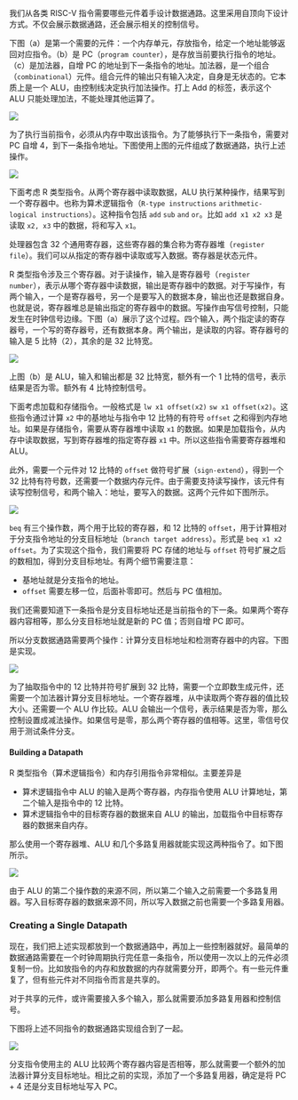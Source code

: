 我们从各类 RISC-V 指令需要哪些元件着手设计数据通路。这里采用自顶向下设计方式。不仅会展示数据通路，还会展示相关的控制信号。

下图（a）是第一个需要的元件：一个内存单元，存放指令，给定一个地址能够返回对应指令。（b）是 PC（`program counter`），是存放当前要执行指令的地址。（c）是加法器，自增 PC 的地址到下一条指令的地址。加法器，是一个组合（`combinational`）元件。组合元件的输出只有输入决定，自身是无状态的。它本质上是一个 ALU，由控制线决定执行加法操作。打上 Add 的标签，表示这个 ALU 只能处理加法，不能处理其他运算了。

![](0301.png)

为了执行当前指令，必须从内存中取出该指令。为了能够执行下一条指令，需要对 PC 自增 4，到下一条指令地址。下图使用上图的元件组成了数据通路，执行上述操作。

![](0302.png)

下面考虑 R 类型指令。从两个寄存器中读取数据，ALU 执行某种操作，结果写到一个寄存器中。也称为算术逻辑指令（`R-type instructions` `arithmetic-logical instructions`）。这种指令包括 `add` `sub` `and` `or`。比如 `add x1 x2 x3` 是读取 `x2, x3` 中的数据，将和写入 `x1`。

处理器包含 32 个通用寄存器，这些寄存器的集合称为寄存器堆（`register file`）。我们可以从指定的寄存器中读取或写入数据。寄存器是状态元件。

R 类型指令涉及三个寄存器。对于读操作，输入是寄存器号（`register number`），表示从哪个寄存器中读数据，输出是寄存器中的数据。对于写操作，有两个输入，一个是寄存器号，另一个是要写入的数据本身，输出也还是数据自身。也就是说，寄存器堆总是输出指定的寄存器中的数据。写操作由写信号控制，只能发生在时钟信号边缘。下图（a）展示了这个过程。四个输入，两个指定读的寄存器号，一个写的寄存器号，还有数据本身。两个输出，是读取的内容。寄存器号的输入是 5 比特（$2%5=32$），其余的是 32 比特宽。

![](0303.png)

上图（b）是 ALU，输入和输出都是 32 比特宽，额外有一个 1 比特的信号，表示结果是否为零。额外有 4 比特控制信号。

下面考虑加载和存储指令。一般格式是 `lw x1 offset(x2)` `sw x1 offset(x2)`。这些指令通过计算 `x2` 中的基地址与指令中 12 比特的有符号 `offset` 之和得到内存地址。如果是存储指令，需要从寄存器堆中读取 `x1` 的数据。如果是加载指令，从内存中读取数据，写到寄存器堆的指定寄存器 `x1` 中。所以这些指令需要寄存器堆和 ALU。

此外，需要一个元件对 12 比特的 `offset` 做符号扩展（`sign-extend`），得到一个 32 比特有符号数，还需要一个数据内存元件。由于需要支持读写操作，该元件有读写控制信号，和两个输入：地址，要写入的数据。这两个元件如下图所示。

![](0304.png)

`beq` 有三个操作数，两个用于比较的寄存器，和 12 比特的 `offset`，用于计算相对于分支指令地址的分支目标地址（`branch target address`）。形式是 `beq x1 x2 offset`。为了实现这个指令，我们需要将 PC 存储的地址与 `offset` 符号扩展之后的数相加，得到分支目标地址。有两个细节需要注意：
* 基地址就是分支指令的地址。
* `offset` 需要左移一位，后面补零即可。然后与 PC 值相加。

我们还需要知道下一条指令是分支目标地址还是当前指令的下一条。如果两个寄存器内容相等，那么分支目标地址就是新的 PC 值；否则自增 PC 即可。

所以分支数据通路需要两个操作：计算分支目标地址和检测寄存器中的内容。下图是实现。

![](0305.png)

为了抽取指令中的 12 比特并符号扩展到 32 比特，需要一个立即数生成元件，还需要一个加法器计算分支目标地址。一个寄存器堆，从中读取两个寄存器的值比较大小。还需要一个 ALU 作比较。ALU 会输出一个信号，表示结果是否为零，那么控制设置成减法操作。如果信号是零，那么两个寄存器的值相等。这里，零信号仅用于测试条件分支。

#### Building a Datapath
R 类型指令（算术逻辑指令）和内存引用指令非常相似。主要差异是
* 算术逻辑指令中 ALU 的输入是两个寄存器，内存指令使用 ALU 计算地址，第二个输入是指令中的 12 比特。
* 算术逻辑指令中的目标寄存器的数据来自 ALU 的输出，加载指令中目标寄存器的数据来自内存。

那么使用一个寄存器堆、ALU 和几个多路复用器就能实现这两种指令了。如下图所示。

![](0306.png)

由于 ALU 的第二个操作数的来源不同，所以第二个输入之前需要一个多路复用器。写入目标寄存器的数据来源不同，所以写入数据之前也需要一个多路复用器。

### Creating a Single Datapath
现在，我们把上述实现都放到一个数据通路中，再加上一些控制器就好。最简单的数据通路需要在一个时钟周期执行完任意一条指令，所以使用一次以上的元件必须复制一份。比如放指令的内存和放数据的内存就需要分开，即两个。有一些元件重复了，但有些元件对不同指令而言是共享的。

对于共享的元件，或许需要接入多个输入，那么就需要添加多路复用器和控制信号。

下图将上述不同指令的数据通路实现组合到了一起。

![](0307.png)

分支指令使用主的 ALU 比较两个寄存器内容是否相等，那么就需要一个额外的加法器计算分支目标地址。相比之前的实现，添加了一个多路复用器，确定是将 PC + 4 还是分支目标地址写入 PC。
